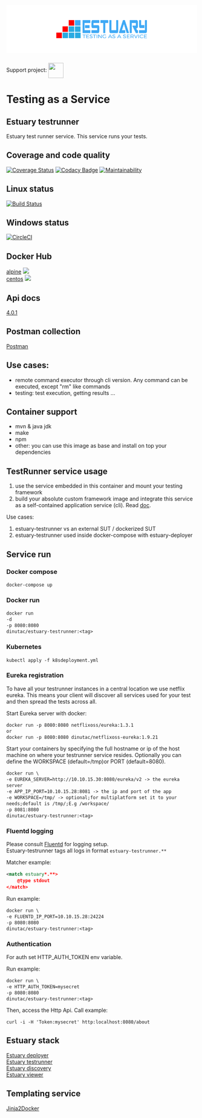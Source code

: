 <h1 align="center"><img src="./docs/images/banner_estuary.png" alt="Testing as a service with Docker"></h1>  

Support project: <a href="https://paypal.me/catalindinuta?locale.x=en_US"><img src="https://pbs.twimg.com/profile_images/1145724063106519040/b1L98qh9_400x400.jpg" height="40" width="40" align="center"></a>    

# Testing as a Service

## Estuary testrunner
Estuary test runner service. This service runs your tests.

## Coverage and code quality
[![Coverage Status](https://coveralls.io/repos/github/dinuta/estuary-testrunner/badge.svg?branch=master)](https://coveralls.io/github/dinuta/estuary-testrunner?branch=master)
[![Codacy Badge](https://api.codacy.com/project/badge/Grade/7aeb5e03e5ff4acb9ffc4f1b2e705596)](https://www.codacy.com/manual/dinuta/estuary-testrunner?utm_source=github.com&amp;utm_medium=referral&amp;utm_content=dinuta/estuary-testrunner&amp;utm_campaign=Badge_Grade)
[![Maintainability](https://api.codeclimate.com/v1/badges/cdce1567b4fa5a77da98/maintainability)](https://codeclimate.com/github/dinuta/estuary-testrunner/maintainability)

## Linux status
[![Build Status](https://travis-ci.org/dinuta/estuary-testrunner.svg?branch=master)](https://travis-ci.org/dinuta/estuary-testrunner)

## Windows status
[![CircleCI](https://circleci.com/gh/dinuta/estuary-testrunner.svg?style=svg)](https://circleci.com/gh/dinuta/estuary-testrunner)  

## Docker Hub
[alpine](https://hub.docker.com/r/dinutac/estuary-testrunner)  ![](https://img.shields.io/docker/pulls/dinutac/estuary-testrunner.svg)  
[centos](https://hub.docker.com/r/dinutac/estuary-testrunner-centos)  ![](https://img.shields.io/docker/pulls/dinutac/estuary-testrunner-centos.svg)

## Api docs
[4.0.1](https://app.swaggerhub.com/apis/dinuta/estuary-testrunner/4.0.1)

## Postman collection
[Postman](https://documenter.getpostman.com/view/2360061/SVYrrdGe)

## Use cases:
-  remote command executor through cli version. Any command can be executed, except "rm" like commands
-  testing: test execution, getting results ...

## Container support
-  mvn & java jdk  
-  make  
-  npm
-  other: you can use this image as base and install on top your dependencies 

## TestRunner service usage
1. use the service embedded in this container and mount your testing framework
2. build your absolute custom framework image and integrate this service as a self-contained application service (cli). Read [doc](https://github.com/dinuta/estuary-testrunner/wiki).

Use cases:
1. estuary-testrunner vs an external SUT / dockerized SUT
2. estuary-testrunner used inside docker-compose with estuary-deployer

## Service run
### Docker compose
    docker-compose up
    
### Docker run

    docker run  
    -d 
    -p 8080:8080
    dinutac/estuary-testrunner:<tag>
    
    
### Kubernetes
    kubectl apply -f k8sdeployment.yml
    
### Eureka registration
To have all your testrunner instances in a central location we use netflix eureka. This means your client will discover
all services used for your test and then spread the tests across all.

Start Eureka server with docker:

    docker run -p 8080:8080 netflixoss/eureka:1.3.1
    or
    docker run -p 8080:8080 dinutac/netflixoss-eureka:1.9.21

Start your containers by specifying the full hostname or ip of the host machine on where your testrunner service resides.
Optionally you can define the WORKSPACE (default=/tmp)or PORT (default=8080).

    docker run \
    -e EUREKA_SERVER=http://10.10.15.30:8080/eureka/v2 -> the eureka server
    -e APP_IP_PORT=10.10.15.28:8081 -> the ip and port of the app
    -e WORKSPACE=/tmp/ -> optional;for multiplatform set it to your needs;default is /tmp/;E.g /workspace/
    -p 8081:8080
    dinutac/estuary-testrunner:<tag>

### Fluentd logging
Please consult [Fluentd](https://github.com/fluent/fluentd) for logging setup.  
Estuary-testrunner tags all logs in format ```estuary-testrunner.**```

Matcher example:  

``` xml
<match estuary*.**>
    @type stdout
</match>
```

Run example:

    docker run \
    -e FLUENTD_IP_PORT=10.10.15.28:24224
    -p 8080:8080
    dinutac/estuary-testrunner:<tag>

### Authentication
For auth set HTTP_AUTH_TOKEN env variable.  

Run example:

    docker run \
    -e HTTP_AUTH_TOKEN=mysecret
    -p 8080:8080
    dinutac/estuary-testrunner:<tag>

Then, access the Http Api. Call example:
  
    curl -i -H 'Token:mysecret' http:localhost:8080/about

## Estuary stack
[Estuary deployer](https://github.com/dinuta/estuary-deployer)  
[Estuary testrunner](https://github.com/dinuta/estuary-testrunner)  
[Estuary discovery](https://github.com/dinuta/estuary-discovery)  
[Estuary viewer](https://github.com/dinuta/estuary-viewer)  

## Templating service
[Jinja2Docker](https://github.com/dinuta/jinja2docker) 
